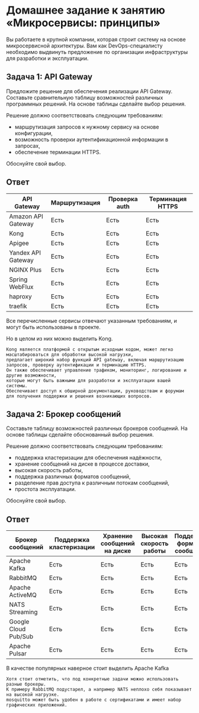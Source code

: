 
# Домашнее задание к занятию «Микросервисы: принципы»

Вы работаете в крупной компании, которая строит систему на основе микросервисной архитектуры.
Вам как DevOps-специалисту необходимо выдвинуть предложение по организации инфраструктуры для разработки и эксплуатации.

## Задача 1: API Gateway 

Предложите решение для обеспечения реализации API Gateway. Составьте сравнительную таблицу возможностей различных программных решений. На основе таблицы сделайте выбор решения.

Решение должно соответствовать следующим требованиям:
- маршрутизация запросов к нужному сервису на основе конфигурации,
- возможность проверки аутентификационной информации в запросах,
- обеспечение терминации HTTPS.

Обоснуйте свой выбор.

## Ответ

| API Gateway              | Маршрутизация | Проверка auth | Терминация HTTPS |
|--------------------------|-----------------------|-------------------------|------------------|
| Amazon API Gateway       | Есть                  | Есть                    | Есть             |
| Kong                     | Есть                  | Есть                    | Есть             |
| Apigee                   | Есть                  | Есть                    | Есть             |
| Yandex API Gateway       | Есть                  | Есть                    | Есть             |
| NGINX Plus               | Есть                  | Есть                    | Есть             |
| Spring WebFlux           | Есть                  | Есть                    | Есть             |
| haproxy                  | Есть                  | Есть                    | Есть             |
| traefik                  | Есть                  | Есть                    | Есть             |

Все перечисленные сервисы отвечают указанным требованиям, и могут быть использованы в проекте.

Но в целом из них можно выделить Kong.

```
Kong является платформой с открытым исходным кодом, может легко масштабироваться для обработки высокой нагрузки,
предлагает широкий набор функций API gateway, включая маршрутизацию запросов, проверку аутентификации и терминацию HTTPS.
Он также обеспечивает управление трафиком, мониторинг, логирование и другие возможности,
которые могут быть важными для разработки и эксплуатации вашей системы.
Обеспечивает доступ к обширной документации, руководствам и форумам для получения поддержки и решения возникающих вопросов.
```

## Задача 2: Брокер сообщений

Составьте таблицу возможностей различных брокеров сообщений. На основе таблицы сделайте обоснованный выбор решения.

Решение должно соответствовать следующим требованиям:
- поддержка кластеризации для обеспечения надёжности,
- хранение сообщений на диске в процессе доставки,
- высокая скорость работы,
- поддержка различных форматов сообщений,
- разделение прав доступа к различным потокам сообщений,
- простота эксплуатации.

Обоснуйте свой выбор.

## Ответ

| Брокер сообщений       | Поддержка кластеризации | Хранение сообщений на диске | Высокая скорость работы | Поддержка форматов сообщений | Разделение прав доступа | Простота эксплуатации |
|------------------------|-------------------------|----------------------------|-------------------------|------------------------------|-------------------------|----------------------|
| Apache Kafka           | Есть                    | Есть                       | Есть                    | Есть                         | Есть                    | Есть                   |
| RabbitMQ               | Есть                    | Есть                       | Есть                    | Есть                         | Есть                    | Есть                   |
| Apache ActiveMQ        | Есть                    | Есть                       | Есть                    | Есть                         | Есть                    | Есть                   |
| NATS Streaming         | Есть                    | Есть                       | Есть                    | Есть                         | Есть                    | Есть                   |
| Google Cloud Pub/Sub   | Есть                    | Есть                       | Есть                    | Есть                         | Есть                    | Есть                   |
| Apache Pulsar          | Есть                    | Есть                       | Есть                    | Есть                         | Есть                    | Есть                   |

В качестве популярных наверное стоит выделить Apache Kafka
```
Хотя стоит отметить, что под конкретные задачи можно использовать разные брокеры.
К примеру RabbitMQ подустарел, а например NATS неплохо себя показывает на высокой нагрузке.
mosquitto может быть удобен в работе с сертификатами и имеет набор графических приложений.
```

